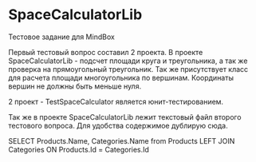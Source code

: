 # SpaceCalculatorLib
Тестовое задание для MindBox

Первый тестовый вопрос составил 2 проекта. В проекте SpaceCalculatorLib - подсчет площади круга и треугольника, а так же проверка на прямоугольный треугольник.
Так же присутствует класс для расчета площади многоугольника по вершинам. Координаты вершин не должны быть меньше нуля.

2 проект - TestSpaceCalculator является юнит-тестированием. 

Так же в проекте SpaceCalculatorLib лежит текстовый файл второго тестового вопроса. Для удобства содержимое дублирую сюда. 

  SELECT Products.Name, Categories.Name from Products 
	LEFT JOIN Categories 
	ON Products.Id = Categories.Id
